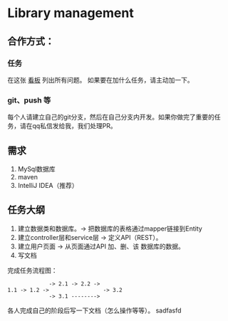 # Library management

## 合作方式：
### 任务
在这张 [看板](https://github.com/darknessest/Library_Management/projects/1) 列出所有问题。
如果要在加什么任务，请主动加一下。

### git、push 等
每个人请建立自己的git分支，然后在自己分支内开发。如果你做完了重要的任务，请在qq私信发给我，我们处理PR。

## 需求
1. MySql数据库
2. maven
3. IntelliJ IDEA（推荐）

## 任务大纲
1. 建立数据类和数据库。-> 把数据库的表格通过mapper链接到Entity
2. 建立controller层和service层 -> 定义API（REST）。
3. 建立用户页面 -> 从页面通过API 加、删、该 数据库的数据。
4. 写文档

完成任务流程图：
```
             -> 2.1 -> 2.2 ->
1.1 -> 1.2 ->                 -> 3.2
             -> 3.1 -------->
```
各人完成自己的阶段后写一下文档（怎么操作等等）。
sadfasfd